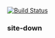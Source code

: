 [![Build Status](https://dev.azure.com/joan-caron-oss/site-down/_apis/build/status/joancaron.site-down)](https://dev.azure.com/joan-caron-oss/site-down/_build/latest?definitionId=2)

### site-down
